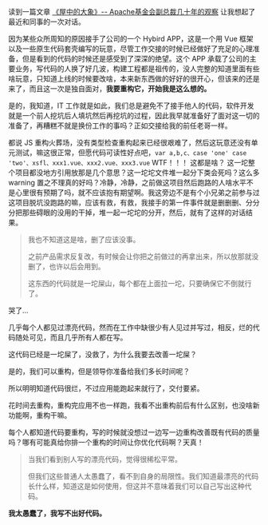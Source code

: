 
读到一篇文章 [《屋中的大象》-- Apache基金会副总裁几十年的观察](https://www.oschina.net/news/79166/apache-foundation-ceo-decades-views) 让我想起了最近和同事的一次对话。

因为某些众所周知的原因接手了公司的一个 Hybird APP，这是一个用 Vue 框架以及一些原生代码套壳编写的玩意，尽管工作交接的时候已经做好了充足的心理准备，但是看到的代码的时候还是感受到了深深的绝望。这个 APP 承载了公司的主要业务，写代码的人换了好几波，构建工程都是祖传的，没人完整的知道里面有些啥玩意，只知道上线的时候要改啥，本来新东西做的好好的很开心，但该来的还是来了，而且这一次是独自面对，**我要重构它，开始我是这么想的。**

是的，我知道，IT 工作就是如此，我们总是避免不了接手他人的代码，软件开发就是一个前人挖坑后人填坑然后再挖坑的过程，因此我早就准备好了面对这一切的准备了，再糟糕不就是换份工作的事吗？正如交接给我的前任老哥一样。

都说 JS 重构火葬场，没有类型检查重构起来已经很艰难了，然后这玩意还没有单元测试，嘛这很正常，但愿代码可读性好点吧，`var a,b,c、case 'one' case 'two'、xsfl、xxx1.vue、xxx2.vue、xxx3.vue` WTF！！！ 这都是啥？ 这一坨整个项目都没地方引用放那是几个意思？这一坨坨文件堆一起分下类会死吗？这么多 warning 置之不理真的好吗？冷静，冷静，之前做这项目然后跑路的人啥水平不是心里很有预期了吗，就不应该抱有期望啊。我这旁边不是有个小兄弟之前参与过这项目脱坑没跑路的嘛，应该有救，有救，我接手的第一件事件就是删删删、分分分把那些碍眼的没用的干掉，堆一起一坨坨的分开，然后，就有了这样的对话结果。

> 我也不知道这是啥，删了应该没事。
>
> 之前产品需求反复改，有时候会让你把之前做过的再拿出来，所以放那就没删了，也许以后会用到。
>
> 这东西的代码就是一坨屎山，每个都在上面拉一坨，只要确保它不倒就行了。

哭了...



几乎每个人都见过漂亮代码，然而在工作中缺很少有人见过并写过，相反，烂的代码随处可见，而且几乎所有人都在写。

这代码已经是一坨屎了，没救了，为什么我要去改善一坨屎？

是的，我们可以重构，但是领导你准备给我们多长时间呢？

所以明明知道代码很烂，不过应用能跑起来就行了，交付要紧。

花时间去重构，重构完应用不也一样跑，我看不出重构前后有什么区别，也没啥新功能啊，重构干嘛。

每个人都知道代码要重构，写的时候就没想过一边写一边重构改善既有代码的质量吗？哪有可能真给你排一个重构的时间让你优化代码啊？天真！



> 当我们看到别人写的漂亮代码，觉得很稀松平常。
>
> 但我们这些普通人太愚蠢了，看不到自身的局限性。我们知道最漂亮的代码长什么样，知道这是如何使用，但这并不意味着我们可以自己写出这种代码。

**我太愚蠢了，我写不出好代码。**

 